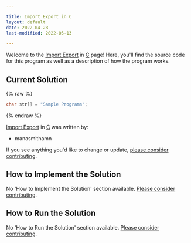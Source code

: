 ```yaml
---

title: Import Export in C
layout: default
date: 2022-04-28
last-modified: 2022-05-13

---
```


Welcome to the [Import Export](https://sampleprograms.io/projects/import-export) in [C](https://sampleprograms.io/languages/c) page! Here, you'll find the source code for this program as well as a description of how the program works.

## Current Solution

{% raw %}

```c
char str[] = "Sample Programs";
```

{% endraw %}

[Import Export](https://sampleprograms.io/projects/import-export) in [C](https://sampleprograms.io/languages/c) was written by:

- manasmithamn

If you see anything you'd like to change or update, [please consider contributing](https://github.com/TheRenegadeCoder/sample-programs).

## How to Implement the Solution

No 'How to Implement the Solution' section available. [Please consider contributing](https://github.com/TheRenegadeCoder/sample-programs-website).

## How to Run the Solution

No 'How to Run the Solution' section available. [Please consider contributing](https://github.com/TheRenegadeCoder/sample-programs-website).